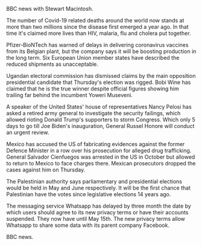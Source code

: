 BBC news with Stewart Macintosh.

The number of Covid-19 related deaths around the world now stands at more than two millions since the disease first emerged a year ago. In that time it's claimed more lives than HIV, malaria, flu and cholera put together.

Pfizer-BioNTech has warned of delays in delivering coronavirus vaccines from its Belgian plant, but the company says it will be boosting production in the long term. Six European Union member states have described the reduced shipments as unacceptable.

Ugandan electoral commission has dismissed claims by the main opposition presidential candidate that Thursday's election was rigged. Bobi Wine has claimed that he is the true winner despite official figures showing him trailing far behind the incumbent Yoweri Museveni.

A speaker of the United States' house of representatives Nancy Pelosi has asked a retired army general to investigate the security failings, which allowed rioting Donald Trump's supporters to storm Congress. Which only 5 days to go till Joe Biden's inauguration, General Russel Honore will conduct an urgent review.

Mexico has accused the US of fabricating evidences against the former Defence Minister in a row over his prosecution for alleged drug trafficking. General Salvador Cienfuegos was arrested in the US in October but allowed to return to Mexico to face charges there. Mexican prosecutors dropped the cases against him on Thursday.

The Palestinian authority says parliamentary and presidential elections would be held in May and June respectively. It will be the first chance that Palestinian have the votes since legislative elections 14 years ago.

The messaging service Whatsapp has delayed by three month the date by which users should agree to its new privacy terms or have their accounts suspended. They now have until May 15th. The new privacy terms allow Whatsapp to share some data with its parent company Facebook.

BBC news.
